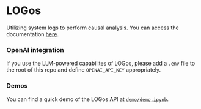 # LOGos

Utilizing system logs to perform causal analysis. You can access the documentation [here](https://mitdbg.github.io/logos).

### OpenAI integration

If you use the LLM-powered capabilites of LOGos, please add a `.env` file to the root of this repo and define `OPENAI_API_KEY` appropriately.

### Demos

You can find a quick demo of the LOGos API at [`demo/demo.ipynb`](demo/demo.ipynb).
